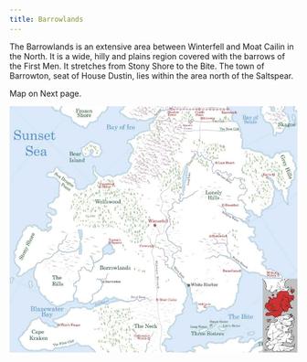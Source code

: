 ```yaml
---
title: Barrowlands
---
```


The Barrowlands is an extensive area between Winterfell and Moat Cailin in the North. It is a wide, hilly and plains region covered with the barrows of the First Men. It stretches from Stony Shore to the Bite. The town of Barrowton, seat of House Dustin, lies within the area north of the Saltspear.

Map on Next page.

![Image](images/000018.jpg)


